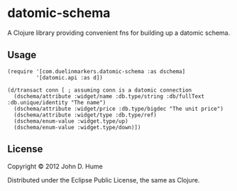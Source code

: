 # datomic-schema

A Clojure library providing convenient fns for building up a datomic schema.

## Usage

    (require '[com.duelinmarkers.datomic-schema :as dschema]
             '[datomic.api :as d])
    
    (d/transact conn [ ; assuming conn is a datomic connection
      (dschema/attribute :widget/name :db.type/string :db/fullText :db.unique/identity "The name")
      (dschema/attribute :widget/price :db.type/bigdec "The unit price")
      (dschema/attribute :widget/type :db.type/ref)
      (dschema/enum-value :widget.type/up)
      (dschema/enum-value :widget.type/down)])

## License

Copyright © 2012 John D. Hume

Distributed under the Eclipse Public License, the same as Clojure.
